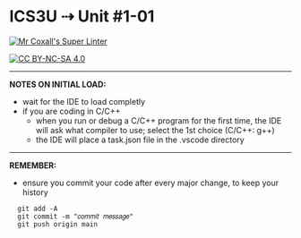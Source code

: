 # ICS3U ⇢ Unit #1-01

[![Mr Coxall's Super Linter](https://github.com/<OWNER>/<REPOSITORY>/workflows/Mr%20Coxall's%20Super%20Linter/badge.svg)](https://github.com/<OWNER>/<REPOSITORY>/actions)

[![CC BY-NC-SA 4.0](https://img.shields.io/badge/License-CC%20BY--NC--SA%204.0-blue.svg)](./LICENSE)

---

**NOTES ON INITIAL LOAD:**
- wait for the IDE to load completly
- if you are coding in C/C++
  - when you run or debug a C/C++ program for the first time, the IDE will ask what compiler to use; select the 1st choice (C/C++: g++)
  - the IDE will place a task.json file in the .vscode directory

---

**REMEMBER:**
- ensure you commit your code after every major change, to keep your history
```console
  git add -A
  git commit -m "𝑐𝑜𝑚𝑚𝑖𝑡 𝑚𝑒𝑠𝑠𝑎𝑔𝑒"
  git push origin main
```
